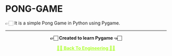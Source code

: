 # PONG-GAME

 👉🏻 It is a simple Pong Game in Python using Pygame.
 
---

<p align="center"> <b> 👉🏻 Created to learn Pygame 👈🏻 <b> </p>
 
<p align="center"><a href='https://github.com/Amey-Thakur/ENGINEERING', style='color: greenyellow;'> ✌🏻 Back To Engineering ✌🏻</p>
